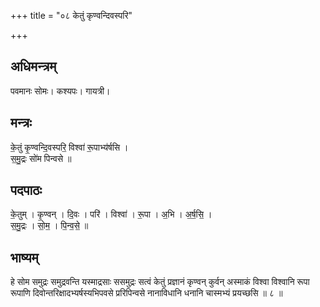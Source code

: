 +++
title = "०८ केतुं कृण्वन्दिवस्परि"

+++
## अधिमन्त्रम्
पवमानः सोमः। कश्यपः। गायत्री।

## मन्त्रः
के॒तुं कृ॒ण्वन्दि॒वस्परि॒ विश्वा॑ रू॒पाभ्य॑र्षसि ।  
स॒मु॒द्रः सो॑म पिन्वसे ॥

## पदपाठः
के॒तुम् । कृ॒ण्वन् । दि॒वः । परि॑ । विश्वा॑ । रू॒पा । अ॒भि । अ॒र्ष॒सि॒ ।  
स॒मु॒द्रः । सो॒म॒ । पि॒न्व॒से॒ ॥

## भाष्यम्
हे सोम समुद्रः समुद्रवन्ति यस्माद्रसाः ससमुद्रः सत्वं केतुं प्रज्ञानं कृण्वन् कुर्वन् अस्माकं विश्वा विश्वानि रूपा रूपाणि दिवोन्तरिक्षादभ्यर्षस्यभिपवसे प्ररिपिन्वसे नानाविधानि धनानि चास्मभ्यं प्रयच्छसि ॥ ८ ॥